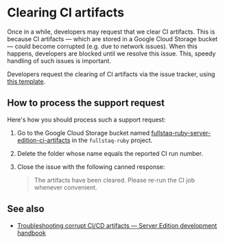# Clearing CI artifacts

Once in a while, developers may request that we clear CI artifacts. This is because CI artifacts — which are stored in a Google Cloud Storage bucket — could become corrupted (e.g. due to network issues). When this happens, developers are blocked until we resolve this issue. This, speedy handling of such issues is important.

Developers request the clearing of CI artifacts via the issue tracker, using [this template](../.github/ISSUE_TEMPLATE/clear_ci_artifacts.md).

## How to process the support request

Here's how you should process such a support request:

 1. Go to the Google Cloud Storage bucket named [fullstaq-ruby-server-edition-ci-artifacts](https://console.cloud.google.com/storage/browser/fullstaq-ruby-server-edition-ci-artifacts?project=fullstaq-ruby) in the `fullstaq-ruby` project.
 2. Delete the folder whose name equals the reported CI run number.
 3. Close the issue with the following canned response:

    > The artifacts have been cleared. Please re-run the CI job whenever convenient.

## See also

 * [Troubleshooting corrupt CI/CD artifacts — Server Edition development handbook](https://github.com/fullstaq-labs/fullstaq-ruby-server-edition/blob/main/dev-handbook/troubleshooting-corrupt-ci-cd-artifacts.md)
